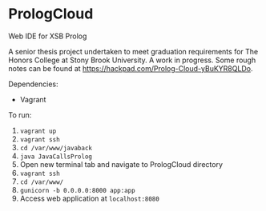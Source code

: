 PrologCloud
===========

Web IDE for XSB Prolog

A senior thesis project undertaken to meet graduation requirements for The Honors College at Stony Brook University. A work in progress. Some rough notes can be found at https://hackpad.com/Prolog-Cloud-yBuKYR8QLDo.

Dependencies:

- Vagrant

To run:

1. `vagrant up`
2. `vagrant ssh`
3. `cd /var/www/javaback`
4. `java JavaCallsProlog`
5. Open new terminal tab and navigate to PrologCloud directory
6. `vagrant ssh`
7. `cd /var/www/`
8. `gunicorn -b 0.0.0.0:8000 app:app`
9. Access web application at `localhost:8080`
